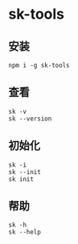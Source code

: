 # sk-tools
## 安装

```
npm i -g sk-tools
```

## 查看

```
sk -v
sk --version
```

## 初始化

```
sk -i
sk --init
sk init
```

## 帮助

```
sk -h
sk --help
```
